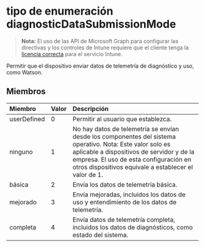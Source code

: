 # <a name="diagnosticdatasubmissionmode-enum-type"></a>tipo de enumeración diagnosticDataSubmissionMode

> **Nota:** El uso de las API de Microsoft Graph para configurar las directivas y los controles de Intune requiere que el cliente tenga la [licencia correcta](https://go.microsoft.com/fwlink/?linkid=839381) para el servicio Intune.

Permitir que el dispositivo enviar datos de telemetría de diagnóstico y uso, como Watson.
## <a name="members"></a>Miembros
|Miembro	|Valor|Descripción|
|:---|:---|:---|
|userDefined|0|Permitir al usuario que establezca.|
|ninguno|1|No hay datos de telemetría se envían desde los componentes del sistema operativo. Nota: Este valor solo es aplicable a dispositivos de servidor y de la empresa. El uso de esta configuración en otros dispositivos equivale a establecer el valor de 1.|
|básica|2|Envía los datos de telemetría básica.|
|mejorado|3|Envía mejoradas, incluidos los datos de uso y entendimiento de los datos de telemetría.|
|completa|4|Envía datos de telemetría completa, incluidos los datos de diagnósticos, como estado del sistema.|



